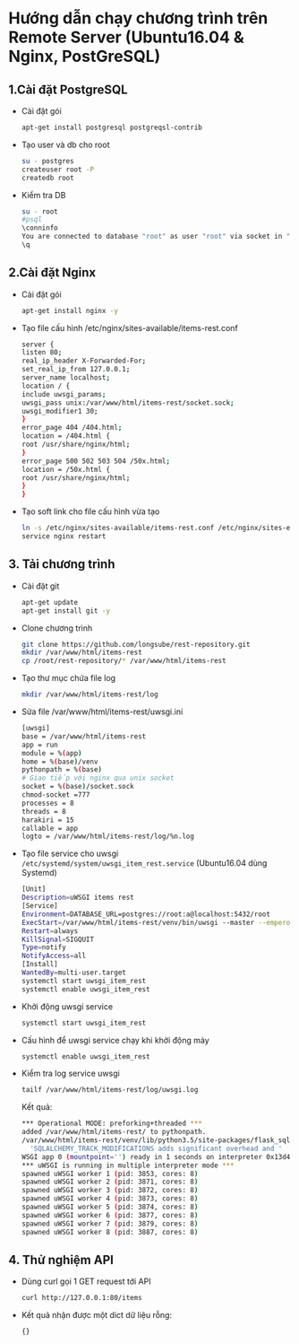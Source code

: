 # Hướng dẫn chạy chương trình trên Remote Server (Ubuntu16.04 & Nginx, PostGreSQL)

## 1.Cài đặt PostgreSQL
  - Cài đặt gói
    ```sh
    apt-get install postgresql postgreqsl-contrib
    ```
  - Tạo user và db cho root
    ```sh
    su - postgres
    createuser root -P
    createdb root
    ```

  - Kiểm tra DB
    ```sh
    su - root
    #psql
    \conninfo
    You are connected to database "root" as user "root" via socket in "/var/run/postgresql" at port "5432".
    \q
    ```

## 2.Cài đặt Nginx
  - Cài đặt gói
    ```sh
    apt-get install nginx -y
    ```

  - Tạo file cấu hình /etc/nginx/sites-available/items-rest.conf
    ```sh
    server {
    listen 80;
    real_ip_header X-Forwarded-For;
    set_real_ip_from 127.0.0.1;
    server_name localhost;
    location / {
    include uwsgi_params;
    uwsgi_pass unix:/var/www/html/items-rest/socket.sock;
    uwsgi_modifier1 30;
    }
    error_page 404 /404.html;
    location = /404.html {
    root /usr/share/nginx/html;
    }
    error_page 500 502 503 504 /50x.html;
    location = /50x.html {
    root /usr/share/nginx/html;
    }
    }
    ```

  - Tạo soft link cho file cấu hình vừa tạo 
    ```sh
    ln -s /etc/nginx/sites-available/items-rest.conf /etc/nginx/sites-enabled/items-rest.conf
    service nginx restart
    ```

## 3. Tải chương trình
  - Cài đặt git
    ```sh
    apt-get update
    apt-get install git -y
    ```
  - Clone chương trình
    ```sh
    git clone https://github.com/longsube/rest-repository.git
    mkdir /var/www/html/items-rest
    cp /root/rest-repository/* /var/www/html/items-rest
    ```

  - Tạo thư mục chứa file log
    ```sh
    mkdir /var/www/html/items-rest/log
    ```

  - Sửa file /var/www/html/items-rest/uwsgi.ini
    ```sh 
    [uwsgi]
    base = /var/www/html/items-rest
    app = run
    module = %(app)
    home = %(base)/venv
    pythonpath = %(base)
    # Giao tiếp với nginx qua unix socket
    socket = %(base)/socket.sock
    chmod-socket =777
    processes = 8
    threads = 8
    harakiri = 15
    callable = app
    logto = /var/www/html/items-rest/log/%n.log
    ```

  - Tạo file service cho uwsgi `/etc/systemd/system/uwsgi_item_rest.service` (Ubuntu16.04 dùng Systemd)
    ```sh
    [Unit]
    Description=uWSGI items rest
    [Service]
    Environment=DATABASE_URL=postgres://root:a@localhost:5432/root
    ExecStart=/var/www/html/items-rest/venv/bin/uwsgi --master --emperor /var/www/html/items-rest/uwsgi.ini --die-on-term --uid root --gid root --logto /var/www/html/items-rest/emperor.log
    Restart=always
    KillSignal=SIGQUIT
    Type=notify
    NotifyAccess=all
    [Install]
    WantedBy=multi-user.target
    systemctl start uwsgi_item_rest
    systemctl enable uwsgi_item_rest
    ```

  - Khởi động uwsgi service
    ```sh
    systemctl start uwsgi_item_rest
    ```
  - Cấu hình để uwsgi service chạy khi khởi động máy
    ```sh
    systemctl enable uwsgi_item_rest
    ```
  - Kiểm tra log service uwsgi
    ```sh
    tailf /var/www/html/items-rest/log/uwsgi.log
    ```
    Kết quả:
    ```sh
    *** Operational MODE: preforking+threaded ***
    added /var/www/html/items-rest/ to pythonpath.
    /var/www/html/items-rest/venv/lib/python3.5/site-packages/flask_sqlalchemy/__init__.py:794: FSADeprecationWarning: SQLALCHEMY_TRACK_MODIFICATIONS adds significant overhead and will be disabled by default in the future.  Set it to True or False to suppress this warning.
      'SQLALCHEMY_TRACK_MODIFICATIONS adds significant overhead and '
    WSGI app 0 (mountpoint='') ready in 1 seconds on interpreter 0x13d4ab0 pid: 3853 (default app)
    *** uWSGI is running in multiple interpreter mode ***
    spawned uWSGI worker 1 (pid: 3853, cores: 8)
    spawned uWSGI worker 2 (pid: 3871, cores: 8)
    spawned uWSGI worker 3 (pid: 3872, cores: 8)
    spawned uWSGI worker 4 (pid: 3873, cores: 8)
    spawned uWSGI worker 5 (pid: 3874, cores: 8)
    spawned uWSGI worker 6 (pid: 3877, cores: 8)
    spawned uWSGI worker 7 (pid: 3879, cores: 8)
    spawned uWSGI worker 8 (pid: 3887, cores: 8)
    ```

## 4. Thử nghiệm API
  - Dùng curl gọi 1 GET request tới API
    ```sh
    curl http://127.0.0.1:80/items
    ```
  - Kết quả nhận được một dict dữ liệu rỗng:
    ```sh
    {}
    ```
